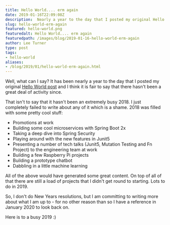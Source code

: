 ```yaml
---
title: Hello World.... erm again
date: 2019-01-16T22:09:08Z
description:  Nearly a year to the day that I posted my original Hello World post..... oh dear.
slug: hello-world-erm-again
featured: hello-world.png
featuredalt: Hello World.... erm again
featuredpath: /images/blog/2019-01-16-hello-world-erm-again
author: Lee Turner
type: post
tags:
- hello-world
aliases:
- /blog/2019/01/hello-world-erm-again.html
---     
```

Well, what can I say?  It has been nearly a year to the day that I posted my original [Hello World post](/posts/hello-world) and I think it is fair to say that there hasn't been a great deal of activity since.

That isn't to say that it hasn't been an extremely busy 2018.  I just completely failed to write about any of it which is a shame.  2018 was filled with some pretty cool stuff:

* Promotions at work
* Building some cool microservices with Spring Boot 2x
* Taking a deep dive into Spring Security
* Playing around with the new features in Junit5
* Presenting a number of tech talks (Junit5, Mutation Testing and Fn Project) to the engineering team at work
* Building a few Raspberry Pi projects
* Building a prototype chatbot
* Dabbling in a little machine learning

All of the above would have generated some great content.  On top of all of that there are still a load of projects that I didn't get round to starting.  Lots to do in 2019.

So, I don't do New Years resolutions, but I am committing to writing more about what I am up to - for no other reason than so I have a reference in January 2020 to look back on.

Here is to a busy 2019 :)                
